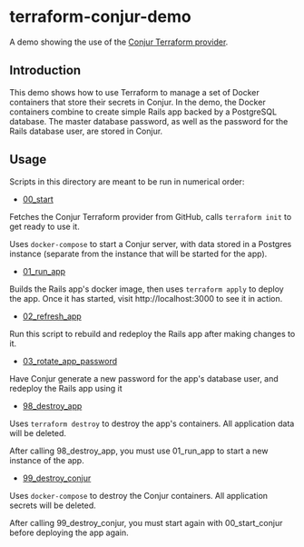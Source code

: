 # terraform-conjur-demo

A demo showing the use of the [Conjur Terraform
provider](https://github.com/cyberark/terraform-provider-conjur).

## Introduction

This demo shows how to use Terraform to manage a set of Docker containers that store their
secrets in Conjur. In the demo, the Docker containers combine to create simple Rails app
backed by a PostgreSQL database. The master database password, as well as
the password for the Rails database user, are stored in Conjur.

## Usage

Scripts in this directory are meant to be run in numerical order:

* [00_start](00_start)

Fetches the Conjur Terraform provider from GitHub, calls `terraform init` to get ready to
use it.

Uses `docker-compose` to start a Conjur server, with data stored in a Postgres instance
(separate from the instance that will be started for the app).

* [01_run_app](01_run_app)

Builds the Rails app's docker image, then uses `terraform apply` to deploy the app. Once it
has started, visit http://localhost:3000 to see it in action.

* [02_refresh_app](02_refresh_app)

Run this script to rebuild and redeploy the Rails app after making changes to it.

* [03_rotate_app_password](03_rotate_app_password)

Have Conjur generate a new password for the app's database user, and redeploy the Rails app
using it

* [98_destroy_app](98_destroy_app)

Uses `terraform destroy` to destroy the app's containers. All application data will be
deleted.

After calling 98_destroy_app, you must use 01_run_app to start a new instance of the app.

* [99_destroy_conjur](99_destroy_conjur)

Uses `docker-compose` to destroy the Conjur containers. All application secrets will be
deleted.

After calling 99_destroy_conjur, you must start again with 00_start_conjur before
deploying the app again.
